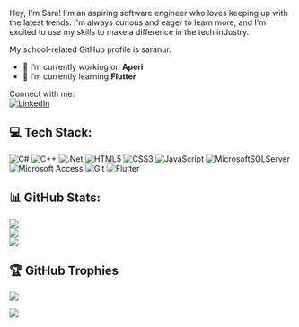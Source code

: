 

Hey, I'm Sara! I'm an aspiring software engineer who loves keeping up with the latest trends. I'm always curious and eager to learn more, and I'm excited to use my skills to make a difference in the tech industry.

My school-related GitHub profile is saranur. 


- 🔭 I’m currently working on **Aperi**
- 🌱 I’m currently learning **Flutter**

Connect with me:<br>
[![LinkedIn](https://img.shields.io/badge/LinkedIn-%230077B5.svg?logo=linkedin&logoColor=white)](https://linkedin.com/in/nur-sara) 



## 💻 Tech Stack:
![C#](https://img.shields.io/badge/c%23-%23239120.svg?style=for-the-badge&logo=c-sharp&logoColor=white) ![C++](https://img.shields.io/badge/c++-%2300599C.svg?style=for-the-badge&logo=c%2B%2B&logoColor=white) ![.Net](https://img.shields.io/badge/.NET-5C2D91?style=for-the-badge&logo=.net&logoColor=white) ![HTML5](https://img.shields.io/badge/html5-%23E34F26.svg?style=for-the-badge&logo=html5&logoColor=white) ![CSS3](https://img.shields.io/badge/css3-%231572B6.svg?style=for-the-badge&logo=css3&logoColor=white)  ![JavaScript](https://img.shields.io/badge/javascript-%23323330.svg?style=for-the-badge&logo=javascript&logoColor=%23F7DF1E)  ![MicrosoftSQLServer](https://img.shields.io/badge/Microsoft%20SQL%20Sever-CC2927?style=for-the-badge&logo=microsoft%20sql%20server&logoColor=white) ![Microsoft Access](https://img.shields.io/badge/Microsoft%20Access-A4373A.svg?style=for-the-badge&logo=Microsoft-Access&logoColor=white) ![Git](https://img.shields.io/badge/Git-F05032.svg?style=for-the-badge&logo=Git&logoColor=white) ![Flutter](https://img.shields.io/badge/Flutter-02569B.svg?style=for-the-badge&logo=Flutter&logoColor=white) 
## 📊 GitHub Stats:
![](https://github-readme-stats.vercel.app/api?username=sara-nur&theme=radical&hide_border=false&include_all_commits=false&count_private=true)<br/>
![](https://github-readme-streak-stats.herokuapp.com/?user=sara-nur&theme=radical&hide_border=false)<br/>
![](https://github-readme-stats.vercel.app/api/top-langs/?username=sara-nur&theme=radical&hide_border=false&include_all_commits=false&count_private=true&layout=compact)

## 🏆 GitHub Trophies
![](https://github-profile-trophy.vercel.app/?username=sara-nur&theme=radical&no-frame=false&no-bg=false&margin-w=4)



[![](https://visitcount.itsvg.in/api?id=sara-nur&icon=0&color=1)](https://visitcount.itsvg.in)


